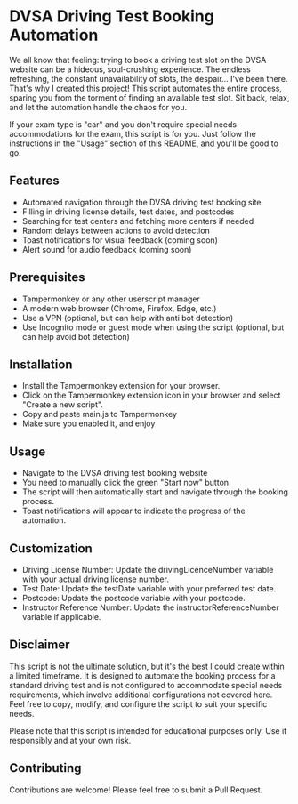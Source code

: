 # DVSA Driving Test Booking Automation

We all know that feeling: trying to book a driving test slot on the DVSA website can be a hideous, soul-crushing experience. The endless refreshing, the constant unavailability of slots, the despair... I've been there. That's why I created this project! This script automates the entire process, sparing you from the torment of finding an available test slot. Sit back, relax, and let the automation handle the chaos for you.

If your exam type is "car" and you don't require special needs accommodations for the exam, this script is for you. Just follow the instructions in the "Usage" section of this README, and you'll be good to go.

## Features

- Automated navigation through the DVSA driving test booking site
- Filling in driving license details, test dates, and postcodes
- Searching for test centers and fetching more centers if needed
- Random delays between actions to avoid detection
- Toast notifications for visual feedback (coming soon)
- Alert sound for audio feedback (coming soon)

## Prerequisites

- Tampermonkey or any other userscript manager
- A modern web browser (Chrome, Firefox, Edge, etc.)
- Use a VPN (optional, but can help with anti bot detection)
- Use Incognito mode or guest mode when using the script (optional, but can help avoid bot detection)

## Installation

- Install the Tampermonkey extension for your browser.
- Click on the Tampermonkey extension icon in your browser and select "Create a new script".
- Copy and paste main.js to Tampermonkey
- Make sure you enabled it, and enjoy

## Usage

- Navigate to the DVSA driving test booking website
- You need to manually click the green "Start now" button
- The script will then automatically start and navigate through the booking process.
- Toast notifications will appear to indicate the progress of the automation.

## Customization

- Driving License Number: Update the drivingLicenceNumber variable with your actual driving license number.
- Test Date: Update the testDate variable with your preferred test date.
- Postcode: Update the postcode variable with your postcode.
- Instructor Reference Number: Update the instructorReferenceNumber variable if applicable.

## Disclaimer

This script is not the ultimate solution, but it's the best I could create within a limited timeframe. It is designed to automate the booking process for a standard driving test and is not configured to accommodate special needs requirements, which involve additional configurations not covered here. Feel free to copy, modify, and configure the script to suit your specific needs.

Please note that this script is intended for educational purposes only. Use it responsibly and at your own risk.

## Contributing

Contributions are welcome! Please feel free to submit a Pull Request.
